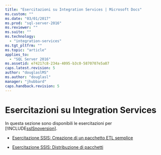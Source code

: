 ```yaml
---
title: "Esercitazioni su Integration Services | Microsoft Docs"
ms.custom: ""
ms.date: "03/01/2017"
ms.prod: "sql-server-2016"
ms.reviewer: ""
ms.suite: ""
ms.technology: 
  - "integration-services"
ms.tgt_pltfrm: ""
ms.topic: "article"
applies_to: 
  - "SQL Server 2016"
ms.assetid: e74217c8-234a-4095-b3c0-5870707e5a87
caps.latest.revision: 5
author: "douglaslMS"
ms.author: "douglasl"
manager: "jhubbard"
caps.handback.revision: 5
---
```

# Esercitazioni su Integration Services
In questa sezione sono disponibili le esercitazioni per [!INCLUDE[ssISnoversion](../includes/ssisnoversion-md.md)].  
  
-   [Esercitazione SSIS: Creazione di un pacchetto ETL semplice](../integration-services/ssis-how-to-create-an-etl-package.md)  
  
-   [Esercitazione SSIS: Distribuzione di pacchetti](../integration-services/deploy-packages-with-ssis.md)  
  
  
  
